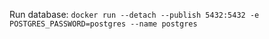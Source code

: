 Run database:
`docker run --detach --publish 5432:5432 -e POSTGRES_PASSWORD=postgres --name postgres`

